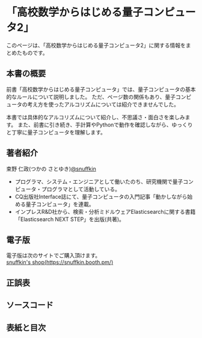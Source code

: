 # 「高校数学からはじめる量子コンピュータ2」

このページは、「高校数学からはじめる量子コンピュータ2」に関する情報をまとめたものです。

## 本書の概要
前書「高校数学からはじめる量子コンピュータ」では、量子コンピュータの基本的なルールについて説明しました。
ただ、ページ数の関係もあり、量子コンピュータの考え方を使ったアルコリズムについては紹介できませんでした。

本書では具体的なアルコリズムについて紹介し、不思議さ・面白さを楽しみます。
また、前書に引き続き、手計算やPythonで動作を確認しながら、ゆっくりと丁寧に量子コンピュータを理解します。

## 著者紹介
束野 仁政(つかの さとゆき)[@snuffkin](https://twitter.com/snuffkin)

- プログラマ、システム・エンジニアとして働いたのち、研究機関で量子コンピュータ・プログラマとして活動している。
- CQ出版社Interface誌にて、量子コンピュータの入門記事「動かしながら始める量子コンピュータ」を連載。
- インプレスR&D社から、検索・分析ミドルウェアElasticsearchに関する書籍「Elasticsearch NEXT STEP」を出版(共著)。

## 電子版
電子版は次のサイトでご購入頂けます。  
[snuffkin's shop(https://snuffkin.booth.pm/)](https://snuffkin.booth.pm/)

## 正誤表

## ソースコード

## 表紙と目次
